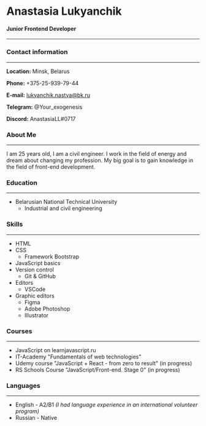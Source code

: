# Anastasia Lukyanchik
#### Junior Frontend Developer
---
### Contact information
---
**Location:** Minsk, Belarus

**Phone:** +375-25-939-79-44

**E-mail:** lukyanchik.nastya@bk.ru

**Telegram:** @Your_exogenesis

**Discord:**  AnastasiaLL#0717


### About Me
---
 I am 25 years old, I am a civil engineer. I work in the field of energy and dream about changing my profession. My big goal is to gain knowledge in the field of front-end development.


### Education
---
* Belarusian National Technical University
    * Industrial and civil engineering


### Skills 
---
* HTML
* CSS 
    * Framework Bootstrap
* JavaScript basics
* Version control
    * Git & GitHub
* Editors
    * VSCode
* Graphic editors
    * Figma
    * Adobe Photoshop
    *  Illustrator


### Courses
---
* JavaScript on learnjavascript.ru
* IT-Academy "Fundamentals of web technologies"
* Udemy course "JavaScript + React - from zero to result" (in progress)
* RS Schools Course "JavaScript/Front-end. Stage 0" (in progress)


### Languages
---
* English - A2/B1 *(I had language experience in an international volunteer program)*
* Russian - Native


